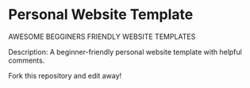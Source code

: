 # Personal Website Template

AWESOME BEGGINERS FRIENDLY WEBSITE TEMPLATES

Description: A beginner-friendly personal website template with helpful comments.

Fork this repository and edit away!
